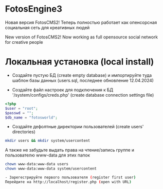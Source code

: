 # FotosEngine3
Новая версия FotosCMS2! Теперь полностью работает как опенсорсная социальная сеть для креативных людей

New version of FotosCMS2! Now working as full opensource social network for creative people

# Локальная установка (local install)

- Создайте пустую БД (create empty database)
и импортируйте туда шаблон базы данных (users.sql, последнее обновление 12.04.2024)

- Создайте файл настроек для подключения к БД '/system/configs/creds.php' (create database connection settings file)
```php
<?php
$user = "root";
$passwd = "";
$db_name = "fotosworld";
```

- Создайте дефолтные директории пользователей (create users' directories)
```bash
mkdir users && mkdir system/usercontent
```
  А также не забудьте выдать права на чтение/запись группе и пользователю www-data для этих папок
```bash
chown www-data:www-data users
chown www-data:www-data system/usercontent

- Зарегестрируйте первого пользователя (register first user)
Перейдите на http://localhost/register.php (open with URL)
